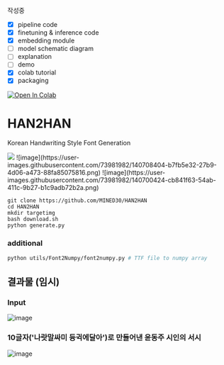 작성중
 - [x] pipeline code
 - [x] finetuning & inference code
 - [x] embedding module
 - [ ] model schematic diagram
 - [ ] explanation
 - [ ] demo
 - [x] colab tutorial
 - [x] packaging

<a href="https://colab.research.google.com/github/MINED30/HAN2HAN/blob/main/colab_demo.ipynb" target="_parent"><img src="https://colab.research.google.com/assets/colab-badge.svg" alt="Open In Colab"/></a>

# HAN2HAN
Korean Handwriting Style Font Generation

<img src="https://github.com/MINED30/HAN2HAN/blob/main/CategoryEmbedding.gif"/>
![image](https://user-images.githubusercontent.com/73981982/140708404-b7fb5e32-27b9-4d06-a473-88fa85075816.png)
![image](https://user-images.githubusercontent.com/73981982/140700424-cb841f63-54ab-411c-9b27-b1c9adb72b2a.png)

```
git clone https://github.com/MINED30/HAN2HAN
cd HAN2HAN
mkdir targetimg
bash download.sh
python generate.py
```

### additional
```bash
python utils/Font2Numpy/font2numpy.py # TTF file to numpy array
```

## 결과물 (임시)

### Input
![image](https://user-images.githubusercontent.com/73981982/138725507-fa104664-bbed-47a5-b125-614a5348f70c.png)


### 10글자('나랏말싸미 듕귁에달아')로 만들어낸 윤동주 시인의 서시


![image](https://user-images.githubusercontent.com/73981982/138566749-9933493e-b29a-45a6-999e-314b33f3f3b8.png)
